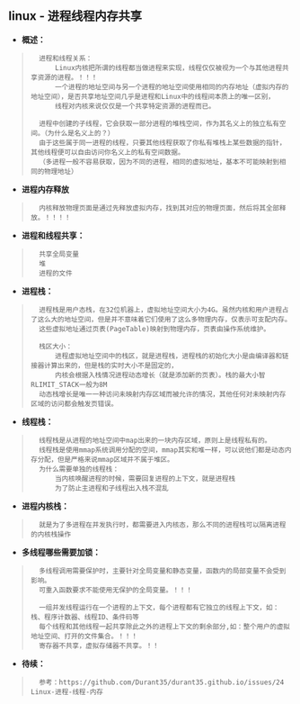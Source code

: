 ## linux - 进程线程内存共享
- **概述：**
>       进程和线程关系：
>           Linux内核把所谓的线程都当做进程来实现，线程仅仅被视为一个与其他进程共享资源的进程。！！！
>           一个进程的地址空间与另一个进程的地址空间使用相同的内存地址（虚拟内存的地址空间），是否共享地址空间几乎是进程和Linux中的线程间本质上的唯一区别，
>           线程对内核来说仅仅是一个共享特定资源的进程而已。
>
>       进程中创建的子线程，它会获取一部分进程的堆栈空间，作为其名义上的独立私有空间。（为什么是名义上的？）
>       由于这些属于同一进程的线程，只要其他线程获取了你私有堆栈上某些数据的指针，其他线程便可以自由访问你名义上的私有空间数据。
>       （多进程一般不容易获取，因为不同的进程，相同的虚拟地址，基本不可能映射到相同的物理地址）
>

- **进程内存释放**
>       内核释放物理页面是通过先释放虚拟内存，找到其对应的物理页面，然后将其全部释放。！！！！
>
>

- **进程和线程共享：**
>       共享全局变量
>       堆
>       进程的文件
>
>

- **进程栈：**
>       进程栈是用户态栈，在32位机器上，虚拟地址空间大小为4G。虽然内核和用户进程占了这么大的地址空间，但是并不意味着它们使用了这么多物理内存，仅表示可支配内存。
>       这些虚拟地址通过页表(PageTable)映射到物理内存，页表由操作系统维护。
>
>       栈区大小：
>           进程虚拟地址空间中的栈区，就是进程栈，进程栈的初始化大小是由编译器和链接器计算出来的，但是栈的实时大小不是固定的，
>           内核会根据入栈情况进程动态增长（就是添加新的页表）。栈的最大小智RLIMIT_STACK一般为8M
>       动态栈增长是唯一一种访问未映射内存区域而被允许的情况，其他任何对未映射内存区域的访问都会触发页错误。
>

- **线程栈：**
>       线程栈是从进程的地址空间中map出来的一块内存区域，原则上是线程私有的。
>       线程栈是使用mmap系统调用分配的空间，mmap其实和堆一样，可以说他们都是动态内存分配，但是严格来说mmap区域并不属于堆区。
>       为什么需要单独的线程栈：
>           当内核唤醒进程的时候，需要回复进程的上下文，就是进程栈
>           为了防止主进程和子线程出入栈不混乱
>
>

- **进程内核栈：**
>       就是为了多进程在并发执行时，都需要进入内核态，那么不同的进程栈可以隔离进程的内核栈操作
>
>

- **多线程哪些需要加锁：**
>       多线程调用需要保护时，主要针对全局变量和静态变量，函数内的局部变量不会受到影响。
>       可重入函数要求不能使用无保护的全局变量。！！！
>
>       一组并发线程运行在一个进程的上下文，每个进程都有它独立的线程上下文，如：栈、程序计数器、线程ID、条件码等
>       每个线程和其他线程一起共享除此之外的进程上下文的剩余部分,如：整个用户的虚拟地址空间、打开的文件集合。！！！
>       寄存器不共享，虚拟存储器不共享。！！
>
>
>
>
>
>

- **待续：**
>       参考：https://github.com/Durant35/durant35.github.io/issues/24  Linux-进程-线程-内存
>
>
>
>
>
>
>
>
>
>
>
>
